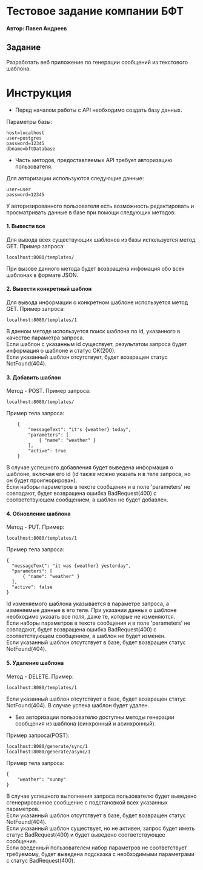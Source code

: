 # Тестовое задание компании БФТ

#### Автор: Павел Андреев

## Задание
Разработать веб приложение по генерации сообщений из текстового шаблона.

# Инструкция
*   Перед началом работы с API необходимо создать базу данных. 

Параметры базы:

    host=localhost  
    user=postgres  
    password=12345  
    dbname=bftDatabase  

*   Часть методов, предоставляемых API требует авторизацию пользователя.

Для авторизации используются следующие данные:

    user=user
    password=12345
    
У авторизированного пользователя есть возможность редактировать и просматривать данные в базе при помощи следующих методов: 

#### 1. Вывести все
Для вывода всех существующих шаблонов из базы используется метод GET. Пример запроса:

    localhost:8080/templates/
    
При вызове данного метода будет возвращена инфомация обо всех шаблонах в формате JSON.
    
#### 2. Вывести конкретный шаблон
Для вывода информации о конкретном шаблоне используется метод GET. Пример запроса:

    localhost:8080/templates/1

В данном методе используется поиск шаблона по id, указанного в качестве параметра запроса.  
Если шаблон с указанным id существует, результатом запроса будет информация о шаблоне и статус OK(200).  
Если указанный шаблон отсутствует, будет возвращен статус NotFound(404).

#### 3. Добавить шаблон
Метод - POST. Пример запроса:

    localhost:8080/templates/
    
Пример тела запроса:

        {
            "messageText": "it's {weather} today",
            "parameters": [
                { "name": "weather" }
            ],
            "active": true
        }
        
В случае успешного добавления будет выведена информация о шаблоне, включая его id (id также можно указать и в теле запроса, но он будет проигнорирован).  
Если наборы параметров в тексте сообщения и в поле 'parameters' не совпадают, будет возвращена ошибка BadRequest(400) с соответствующем сообщением, а шаблон не будет добавлен.

   
#### 4. Обновление шаблона
Метод - PUT. Пример:

    localhost:8080/templates/1 
    
Пример тела запроса:
  
    {
      "messageText": "it was {weather} yesterday",
      "parameters": [
          { "name": "weather" }
      ],
      "active": false
    }
    
Id изменяемого шаблона указывается в параметре запроса, а изменяемые данные в его теле. При указании данных о шаблоне необходимо указать все поля, даже те, которые не изменяются.  
Если наборы параметров в тексте сообщения и в поле 'parameters' не совпадают, будет возвращена ошибка BadRequest(400) с соответствующем сообщением, а шаблон не будет изменен.  
Если указанный шаблон отсутствует в базе, будет возвращен статус NotFound(404).

#### 5.  Удаление шаблона
Метод - DELETE. Пример:

    localhost:8080/templates/1 
    
Если указанный шаблон отсутствует в базе, будет возвращен статус NotFound(404).
В случае успеха шаблон будет удален.

*   Без авторизации пользователю доступны методы генерации сообщения из шаблона (синхронный и асинхронный). 

Пример запроса(POST):

    localhost:8080/generate/sync/1 
    localhost:8080/generate/async/1 

Пример тела запроса:

    {
        "weather": "sunny"
    }
    
В случае успешного выполнения запроса пользователю будет выведено сгенерированное сообщение с подстановкой всех указанных параметров.  
Если указанный шаблон отсутствует в базе, будет возвращен статус NotFound(404).  
Если указанный шаблон существует, но не активен, запрос будет иметь статус BadRequest(400) и будет выведено соответствующее сообщение.  
Если введенный пользователем набор параметров не соответствует требуемому, будет выведена подсказка с необходимыми параметрами с статус BadRequest(400).
